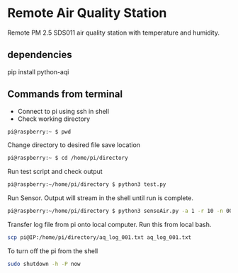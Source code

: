 # Remote Air Quality Station
 Remote PM 2.5 SDS011 air quality station with temperature and humidity.


## dependencies

pip install python-aqi

## Commands from terminal

- Connect to pi using ssh in shell
- Check working directory
```bash
pi@raspberry:~ $ pwd
```
Change directory to desired file save location
```bash
pi@raspberry:~ $ cd /home/pi/directory
```
Run test script and check output
```bash
pi@raspberry:~/home/pi/directory $ python3 test.py
```
Run Sensor. Output will stream in the shell until run is complete.
```bash
pi@raspberry:~/home/pi/directory $ python3 senseAir.py -a 1 -r 10 -n 001
```
Transfer log file from pi onto local computer. Run this from local bash.
```bash
scp pi@IP:/home/pi/directory/aq_log_001.txt aq_log_001.txt
```

To turn off the pi from the shell
```bash
sudo shutdown -h -P now
```
